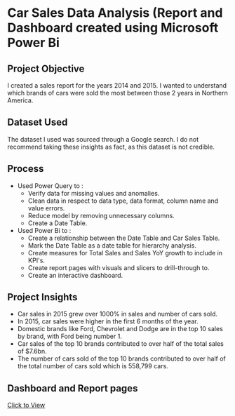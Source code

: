 # Car Sales Data Analysis (Report and Dashboard created using Microsoft Power Bi

## Project Objective
I created a sales report for the years 2014 and 2015. I wanted to understand which brands of cars were sold the most between those 2 years in Northern America.

## Dataset Used
The dataset I used was sourced through a Google search. I do not recommend taking these insights as fact, as this dataset is not credible.

## Process
- Used Power Query to :
  * Verify data for missing values and anomalies.
  * Clean data in respect to data type, data format, column name and value errors.
  * Reduce model by removing unnecessary columns.
  * Create a Date Table.
- Used Power Bi to :
  * Create a relationship between the Date Table and Car Sales Table.
  * Mark the Date Table as a date table for hierarchy analysis.
  * Create measures for Total Sales and Sales YoY growth to include in KPI's.
  * Create report pages with visuals and slicers to drill-through to.
  * Create an interactive dashboard.

 ## Project Insights
  * Car sales in 2015 grew over 1000% in sales and number of cars sold.
  * In 2015, car sales were higher in the first 6 months of the year.
  * Domestic brands like Ford, Chevrolet and Dodge are in the top 10 sales by brand, with Ford being number 1.
  * Car sales of the top 10 brands contributed to over half of the total sales of $7.6bn.
  * The number of cars sold of the top 10 brands contributed to over half of the total number of cars sold which is 558,799 cars.

## Dashboard and Report pages
<a href = "https://github.com/PrevinCodes/Data-Analysis/blob/main/Car%20Sales%20Dashboard%20and%20Reports.pdf">Click to View</a>
